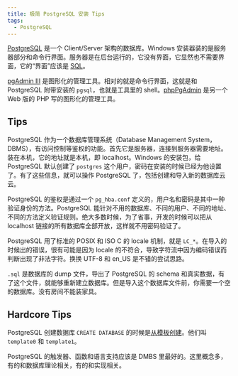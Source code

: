 ```yaml
---
title: 极简 PostgreSQL 安装 Tips
tags:
  - PostgreSQL
---
```


[PostgreSQL](postgresql.org) 是一个 Client/Server 架构的数据库。Windows 安装器装的是服务器部分和命令行界面。服务器是在后台运行的，它没有界面，它显然也不需要界面，它的“界面”应该是 [SQL](https://zh.wikipedia.org/wiki/SQL)。

[pgAdmin III](http://www.pgadmin.org/index.php) 是图形化的管理工具。相对的就是命令行界面，这就是和 PostgreSQL 附带安装的 `pgsql`，也就是工具里的 shell。[phpPgAdmin](http://phppgadmin.sourceforge.net/) 是另一个 Web 版的 PHP 写的图形化的管理工具。

## Tips

PostgreSQL 作为一个数据库管理系统（Database Management System，DBMS），有访问控制等鉴权的功能。首先它是服务器，连接到服务器需要地址。装在本机，它的地址就是本机，即 localhost。Windows 的安装包，给 PostgreSQL 默认创建了 `postgres` 这个用户，密码在安装的时候已经为他设置了。有了这些信息，就可以操作 PostgreSQL 了，包括创建和导入新的数据库云云。

PostgreSQL 的鉴权是通过一个 `pg_hba.conf` 定义的，用户名和密码是其中一种验证身份的方法。PostgreSQL 能针对不用的数据库、不同的用户、不同的地址、不同的方法定义验证规则。绝大多数时候，为了省事，开发的时候可以把从 localhost 链接的所有数据库全部开放，这样就不用密码验证了。

PostgreSQL 用了标准的 POSIX 和 ISO C 的 locale 机制，就是 `LC_*`。在导入的时候出的错误，很有可能是因为 locale 的不符合，导致字符流中因为编码错误而判断出现了非法字符。换换 UTF-8 和 en_US 是不错的尝试思路。

`.sql` 是数据库的 dump 文件，导出了 PostgreSQL 的 schema 和真实数据，有了这个文件，就能够重新建立数据库。但是导入这个数据库文件前，你需要一个空的数据库。没有房间不能装家具。

## Hardcore Tips

PostgreSQL 创建数据库 `CREATE DATABASE` 的时候是[从模板创建](http://www.postgresql.org/docs/9.5/static/manage-ag-templatedbs.html)。他们叫 `template0` 和 `template1`。

PostgreSQL 的触发器、函数和语言支持应该是 DMBS 里最好的。这里概念多，有的和数据库理论相关，有的和实现相关。
